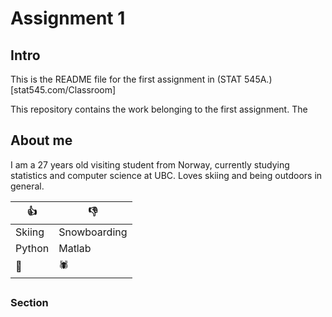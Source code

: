 # Assignment 1

## Intro

This is the README file for the first assignment in (STAT 545A.)[stat545.com/Classroom]

This repository contains the work belonging to the first assignment. The 

## About me
I am a 27 years old visiting student from Norway, currently studying statistics and computer science at UBC. Loves skiing  and being outdoors in general.

|    **:thumbsup:**    | **:thumbsdown:** |
|----------------|------------|
| Skiing  | Snowboarding |
| Python      | Matlab  |
| :pizza: | :spider:  |



## 

### Section


